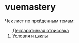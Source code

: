 # vuemastery

Чек лист по пройденным темам:

<ol>
  
  <a>
    <a href="https://github.com/yurifyodorov/vue-research/tree/923a5369227ea9d97a6190185e50475eb729ac2e">
      Декларативная отрисовка
    </a>
  </li>

  <li>
    <a href="#">
      Условия и циклы
    </a>
  </li> 
  
</ol>
